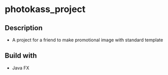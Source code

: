 # photokass_project

## Description

* A project  for a friend to make promotional image with standard template


## Build with

* Java FX